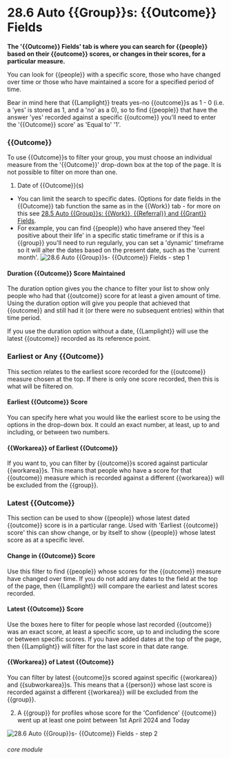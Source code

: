 # 28.6 Auto {{Group}}s: {{Outcome}} Fields
 
**The '{{Outcome}} Fields' tab is where you can search for {{people}} based on their {{outcome}} scores, or changes in their scores, for a particular measure.**

You can look for {{people}} with a specific score, those who have changed over time or those who have maintained a score for a specified period of time. 

Bear in mind here that {{Lamplight}} treats yes-no {{outcome}}s as 1 - 0 (i.e. a 'yes' is stored as 1, and a 'no' as a 0), so to find {{people}} that have the answer 'yes' recorded against a specific {{outcome}} you'll need to enter the '{{Outcome}} score' as 'Equal to' '1'. 

### {{Outcome}}

To use {{Outcome}}s to filter your group, you must choose an individual measure from the '{{Outcome}}' drop-down box at the top of the page.  It is not possible to filter on more than one.

1. Date of {{Outcome}}(s)
- You can limit the search to specific dates. (Options for date fields in the {{Outcome}} tab function the same as in the {{Work}} tab - for more on this see [28.5 Auto {{Group}}s: {{Work}}, {{Referral}} and {{Grant}} Fields](/help/index/p/28.5). 
- For example, you can find {{people}} who have ansered they 'feel positive about their life' in a specific static timeframe or if this is a {{group}} you'll need to run regularly, you can set a 'dynamic' timeframe so it will alter the dates based on the present date, such as the 'current month'.
![28.6 Auto {{Group}}s- {{Outcome}} Fields - step 1](28.6_Auto_Lists-_Outcome_Fields_im_1.png)


#### Duration {{Outcome}} Score Maintained

The duration option gives you the chance to filter your list to show only people who had that {{outcome}} score for at least a given amount of time. Using the duration option will give you people that achieved that {{outcome}} and still had it (or there were no subsequent entries) within that time period. 

If you use the duration option without a date, {{Lamplight}} will use the latest {{outcome}} recorded as its reference point.


### Earliest or Any {{Outcome}}

This section relates to the earliest score recorded for the {{outcome}} measure chosen at the top. If there is only one score recorded, then this is what will be filtered on.

#### Earliest {{Outcome}} Score

You can specify here what you would like the earliest score to be using the options in the drop-down box. It could an exact number, at least, up to and including, or between two numbers.

#### {{Workarea}} of Earliest {{Outcome}}

If you want to, you can filter by {{outcome}}s scored against particular {{workarea}}s. This means that people who have a score for that {{outcome}} measure which is recorded against a different {{workarea}} will be excluded from the {{group}}.

### Latest {{Outcome}}

This section can be used to show {{people}} whose latest dated {{outcome}} score is in a particular range.  Used with 'Earliest {{outcome}} score' this can show change, or by itself to show {{people}} whose latest score as at a specific level.

#### Change in {{Outcome}} Score

Use this filter to find {{people}} whose scores for the {{outcome}} measure have changed over time. If you do not add any dates to the field at the top of the page, then {{Lamplight}} will compare the earliest and latest scores recorded.

#### Latest {{Outcome}} Score

Use the boxes here to filter for people whose last recorded {{outcome}} was an exact score, at least a specific score, up to and including the score or between specific scores. If you have added dates at the top of the page, then {{Lamplight}} will filter for the last score in that date range.

#### {{Workarea}} of Latest {{Outcome}}

You can filter by latest {{outcome}}s scored against specific {{workarea}} and {{subworkarea}}s. This means that a {{person}} whose last score is recorded against a different {{workarea}} will be excluded from the {{group}}.

2. A {{group}} for profiles whose score for the &#039;Confidence&#039; {{outcome}} went up at least one point between 1st April 2024 and Today

![28.6 Auto {{Group}}s- {{Outcome}} Fields - step 2](28.6_Auto_Lists-_Outcome_Fields_im_2.png)



###### core module
